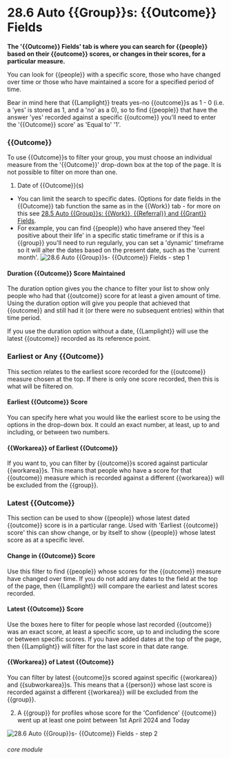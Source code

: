 # 28.6 Auto {{Group}}s: {{Outcome}} Fields
 
**The '{{Outcome}} Fields' tab is where you can search for {{people}} based on their {{outcome}} scores, or changes in their scores, for a particular measure.**

You can look for {{people}} with a specific score, those who have changed over time or those who have maintained a score for a specified period of time. 

Bear in mind here that {{Lamplight}} treats yes-no {{outcome}}s as 1 - 0 (i.e. a 'yes' is stored as 1, and a 'no' as a 0), so to find {{people}} that have the answer 'yes' recorded against a specific {{outcome}} you'll need to enter the '{{Outcome}} score' as 'Equal to' '1'. 

### {{Outcome}}

To use {{Outcome}}s to filter your group, you must choose an individual measure from the '{{Outcome}}' drop-down box at the top of the page.  It is not possible to filter on more than one.

1. Date of {{Outcome}}(s)
- You can limit the search to specific dates. (Options for date fields in the {{Outcome}} tab function the same as in the {{Work}} tab - for more on this see [28.5 Auto {{Group}}s: {{Work}}, {{Referral}} and {{Grant}} Fields](/help/index/p/28.5). 
- For example, you can find {{people}} who have ansered they 'feel positive about their life' in a specific static timeframe or if this is a {{group}} you'll need to run regularly, you can set a 'dynamic' timeframe so it will alter the dates based on the present date, such as the 'current month'.
![28.6 Auto {{Group}}s- {{Outcome}} Fields - step 1](28.6_Auto_Lists-_Outcome_Fields_im_1.png)


#### Duration {{Outcome}} Score Maintained

The duration option gives you the chance to filter your list to show only people who had that {{outcome}} score for at least a given amount of time. Using the duration option will give you people that achieved that {{outcome}} and still had it (or there were no subsequent entries) within that time period. 

If you use the duration option without a date, {{Lamplight}} will use the latest {{outcome}} recorded as its reference point.


### Earliest or Any {{Outcome}}

This section relates to the earliest score recorded for the {{outcome}} measure chosen at the top. If there is only one score recorded, then this is what will be filtered on.

#### Earliest {{Outcome}} Score

You can specify here what you would like the earliest score to be using the options in the drop-down box. It could an exact number, at least, up to and including, or between two numbers.

#### {{Workarea}} of Earliest {{Outcome}}

If you want to, you can filter by {{outcome}}s scored against particular {{workarea}}s. This means that people who have a score for that {{outcome}} measure which is recorded against a different {{workarea}} will be excluded from the {{group}}.

### Latest {{Outcome}}

This section can be used to show {{people}} whose latest dated {{outcome}} score is in a particular range.  Used with 'Earliest {{outcome}} score' this can show change, or by itself to show {{people}} whose latest score as at a specific level.

#### Change in {{Outcome}} Score

Use this filter to find {{people}} whose scores for the {{outcome}} measure have changed over time. If you do not add any dates to the field at the top of the page, then {{Lamplight}} will compare the earliest and latest scores recorded.

#### Latest {{Outcome}} Score

Use the boxes here to filter for people whose last recorded {{outcome}} was an exact score, at least a specific score, up to and including the score or between specific scores. If you have added dates at the top of the page, then {{Lamplight}} will filter for the last score in that date range.

#### {{Workarea}} of Latest {{Outcome}}

You can filter by latest {{outcome}}s scored against specific {{workarea}} and {{subworkarea}}s. This means that a {{person}} whose last score is recorded against a different {{workarea}} will be excluded from the {{group}}.

2. A {{group}} for profiles whose score for the &#039;Confidence&#039; {{outcome}} went up at least one point between 1st April 2024 and Today

![28.6 Auto {{Group}}s- {{Outcome}} Fields - step 2](28.6_Auto_Lists-_Outcome_Fields_im_2.png)



###### core module
